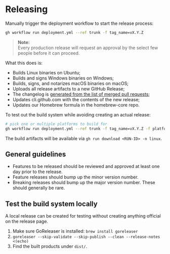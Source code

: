 # Releasing

Manually trigger the deployment workflow to start the release process:
```sh
gh workflow run deployment.yml --ref trunk -f tag_name=vX.Y.Z
```

> **Note:**  
> Every production release will request an approval by the select few people before it can proceed.

What this does is:
- Builds Linux binaries on Ubuntu;
- Builds and signs Windows binaries on Windows;
- Builds, signs, and notarizes macOS binaries on macOS;
- Uploads all release artifacts to a new GitHub Release;
- The changelog is [generated from the list of merged pull requests](https://docs.github.com/en/repositories/releasing-projects-on-github/automatically-generated-release-notes);
- Updates cli.github.com with the contents of the new release;
- Updates our Homebrew formula in the homebrew-core repo.

To test out the build system while avoiding creating an actual release:
```sh
# pick one or multiple platforms to build for
gh workflow run deployment.yml --ref trunk -f tag_name=vX.Y.Z -f platforms=linux,macos,windows -F release=false
```
The build artifacts will be available via `gh run download <RUN-ID> -n linux`.

## General guidelines

* Features to be released should be reviewed and approved at least one day prior to the release.
* Feature releases should bump up the minor version number.
* Breaking releases should bump up the major version number. These should generally be rare.

## Test the build system locally

A local release can be created for testing without creating anything official on the release page.

1. Make sure GoReleaser is installed: `brew install goreleaser`
2. `goreleaser --skip-validate --skip-publish --clean --release-notes <(echo)`
3. Find the built products under `dist/`.
